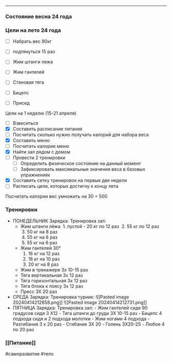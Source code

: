 -------------------------------------------------------------------------------
### Состояние весна 24 года

### Цели на лето 24 года
- [ ] Набрать вес 90кг
- [ ] подтянуться 15 раз
- [ ] Жим штанги лежа 
- [ ] Жим гантелей 
- [ ] Становая тяга
- [ ] Бицепс
- [ ] Присед



Цели на 1 неделю (15-21 апреля)
- [ ] Взвеситься
- [x] Составить расписание питания
- [ ] Посчитать сколько нужно получать калорий для набора веса
- [x] Составить меню
- [ ]  Посчитать калории меню
- [x] Найти зал рядом с домом
- [ ] Провести 2 тренировки 
	- [ ] Определить физическое состояние на данный момент
	- [ ]  Зафиксировать максимальные значения веса в базовых упражнениях
 - [x] Составить сетку тренировок на первые две недели
 - [ ] Расписать цели, которых достигну к концу лета

  Посчитать калории вес умножить на 30 + 500
### Тренировки
- ПОНЕДЕЛЬНИК
Зарядка:
Тренировка зал:
	-  Жим штанги лёжа
		 1. пустой - 20 кг по 12 раз 
		 2. 55 кг по 12 раз  
		 3. 50 кг на 8 раз  
		 4. 55 кг на 6 раз  
		 5. 55 кг на 6 раз
	- Жим гантелей 30°
		1. 16 кг на 12 раз  
		2. 18 кг на 10 раз  
		3. 20 кг на 8 раз  
	- Жим в тренажере 3х 10-15 раз
	- Тяга вертикальная 3х 12 раз
	- Тяга горизонтальная 3х 12 раз
	- Тяга блока к поясу 3х 12 раз
	- Пресс 3Х 20 раз
- СРЕДА
	Зарядка:
	Тренировка турник:
		![[Pasted image 20240414212658.png]]
		![[Pasted image 20240414212731.png]]
- ПЯТНИЦА
	Зарядка:
	Тренировка зал:
		- Жим гантелей сидя 90 градусов сидя 3 X12
		- Тяга штанги до груди 3Х 10-15 раз
		- Бицепс 4 подхода сидя и 2 подхода молотки
		- Жим ногами 4 подхода
		- Разгибания 3 х 20 раз
		- Сгибание 3X 20
		- Голень 3X20-25
		- Любое 4 по 20 раз

### [[Питание]]

#саморазвитие  #тело  